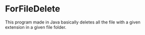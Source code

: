# ForFileDelete
This program made in Java basically deletes all the file with a given extension in a given file folder.
